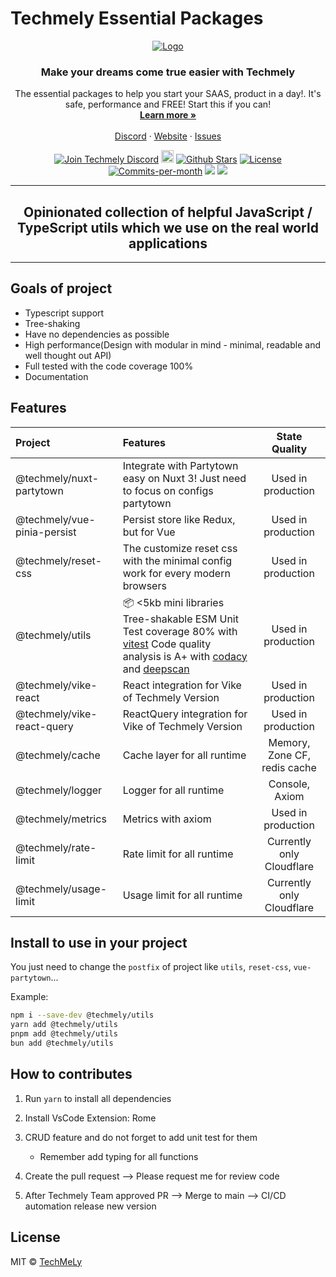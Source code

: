 # Techmely Essential Packages

<!-- PROJECT LOGO -->
<p align="center">
  <a href="https://github.com/techmely/essential-packages">
   <img src="https://i.ibb.co/3zBkRpd/LogoX300.png" alt="Logo">
  </a>

  <h3 align="center">Make your dreams come true easier with Techmely
</h3>

  <p align="center">
    The essential packages to help you start your SAAS, product in a day!.
    It's safe, performance and FREE! Start this if you can!
    <br />
    <a href="https://techmely.com"><strong>Learn more »</strong></a>
    <br />
    <br />
    <a href="https://chat.techmely.com">Discord</a>
    ·
    <a href="https://techmely.com/essential-packages">Website</a>
    ·
    <a href="https://github.com/techmely/essential-packages/issues">Issues</a>
  </p>
</p>

<p align="center">
   <a href="https://chat.techmely.com"><img src="https://img.shields.io/badge/Discord-chat.techmely.com-%234A154B" alt="Join Techmely Discord"></a>
   <a href="https://status.techmely.com"><img height="20px" src="https://betteruptime.com/status-badges/v1/monitor/a9kf.svg" alt="Uptime"></a>
   <a href="https://github.com/techmely/essential-packages.com/stargazers"><img src="https://img.shields.io/github/stars/techmely/essential-packages" alt="Github Stars"></a>
   <a href="https://github.com/techmely/essential-packages.com/blob/main/LICENSE"><img src="https://img.shields.io/badge/license-MIT-purple" alt="License"></a>
   <a href="https://github.com/techmely/essential-packages/pulse"><img src="https://img.shields.io/github/commit-activity/m/techmely/essential-packages" alt="Commits-per-month"></a>
   <a href="https://youtube.com/@techmely"><img src="https://img.shields.io/youtube/channel/subscribers/UCg3EWZXQK0bnbQISG50Nwfg"></a>
   <a href="https://contributor-covenant.org/version/1/4/code-of-conduct/ "><img src="https://img.shields.io/badge/Contributor%20Covenant-1.4-purple" /></a>
</p>

---

<h2 align="center">
  Opinionated collection of helpful JavaScript / TypeScript utils which we use on the real world applications
</h2>

<hr>

## Goals of project

- Typescript support
- Tree-shaking
- Have no dependencies as possible
- High performance(Design with modular in mind - minimal, readable and well thought out API)
- Full tested with the code coverage 100%
- Documentation

## Features

| Project                     | Features                                                                                                                                                                                                           | State Quality |
|:----------------------------|:-------------------------------------------------------------------------------------------------------------------------------------------------------------------------------------------------------------------|:-------------:|
| @techmely/nuxt-partytown    | Integrate with Partytown easy on Nuxt 3! Just need to focus on configs partytown                                                                                                                                   |      Used in production      |
| @techmely/vue-pinia-persist | Persist store like Redux, but for Vue                                                                                                                                                                              |      Used in production      |
| @techmely/reset-css         | The customize reset css with the minimal config work for every modern browsers                                                                                                                                     |      Used in production      |
| @techmely/utils             | <div>📦 <5kb mini libraries Tree-shakable ESM Unit Test coverage 80% with [vitest](https://vitest.dev) Code quality analysis is A+ with [codacy](https://www.codacy.com) and [deepscan](https://deepscan.io)</div> |      Used in production      |
| @techmely/vike-react             | <div>React integration for Vike of Techmely Version</div> |      Used in production      |
| @techmely/vike-react-query             | <div>ReactQuery integration for Vike of Techmely Version</div> |      Used in production      |
| @techmely/cache             | <div>Cache layer for all runtime</div> |      Memory, Zone CF, redis cache      |
| @techmely/logger             | <div>Logger for all runtime</div> |      Console, Axiom      |
| @techmely/metrics             | <div>Metrics with axiom</div> |      Used in production      |
| @techmely/rate-limit             | <div>Rate limit for all runtime </div> |      Currently only Cloudflare      |
| @techmely/usage-limit             | <div>Usage limit for all runtime</div> |      Currently only Cloudflare      |



## Install to use in your project

You just need to change the `postfix` of project like `utils`, `reset-css`, `vue-partytown`...


Example:

```bash
npm i --save-dev @techmely/utils
yarn add @techmely/utils
pnpm add @techmely/utils
bun add @techmely/utils
```
## How to contributes

1. Run `yarn` to install all dependencies

2. Install VsCode Extension: Rome
3. CRUD feature and do not forget to add unit test for them
   - Remember add typing for all functions

4. Create the pull request --> Please request me for review code
5. After Techmely Team approved PR --> Merge to main --> CI/CD automation release new version

## License

MIT &copy; [TechMeLy](https://github.com/sponsors/TechMeLy)
